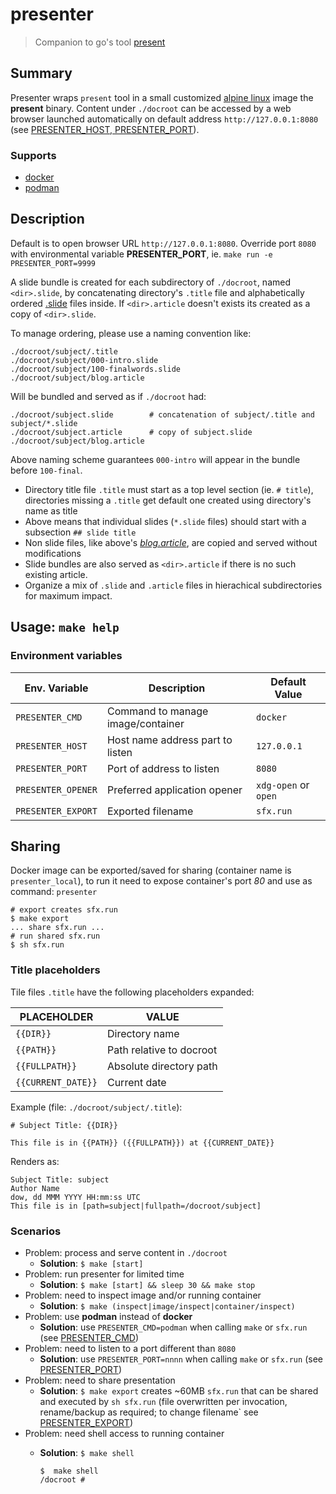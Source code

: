 # presenter 

> Companion to go's tool [present](https://godoc.org/golang.org/x/tools/present)

## Summary

Presenter wraps `present` tool in a small customized [alpine linux](https://alpinelinux.org) image the **present** binary. Content under `./docroot` can be accessed by a web browser launched automatically on default address `http://127.0.0.1:8080` (see [PRESENTER_HOST, PRESENTER_PORT](#environment-variables)).

### Supports

- [docker](https://www.docker.com)
- [podman](https://podman.io)

## Description

Default is to open browser URL `http://127.0.0.1:8080`. Override port `8080` with environmental variable **PRESENTER_PORT**, ie. `make run -e PRESENTER_PORT=9999`

A slide bundle is created for each subdirectory of `./docroot`, named `<dir>.slide`, by concatenating directory's `.title` file and alphabetically ordered [.slide](https://golang.org/x/tools/cmd/present) files inside. If `<dir>.article` doesn't exists its created as a copy of `<dir>.slide`.

To manage ordering, please use a naming convention like:

```
./docroot/subject/.title
./docroot/subject/000-intro.slide
./docroot/subject/100-finalwords.slide
./docroot/subject/blog.article
```

Will be bundled and served as if `./docroot` had:

```
./docroot/subject.slide        # concatenation of subject/.title and subject/*.slide
./docroot/subject.article      # copy of subject.slide
./docroot/subject/blog.article
```

Above naming scheme guarantees `000-intro` will appear in the bundle before `100-final`.

- Directory title file `.title` must start as a top level section (ie. `# title`), directories missing a `.title` get default one created using directory's name as title
- Above means that individual slides (`*.slide` files) should start with a subsection `## slide title`
- Non slide files, like above's *[blog.article](https://golang.org/x/blog)*, are copied and served without modifications
- Slide bundles are also served as `<dir>.article` if there is no such existing article.
- Organize a mix of `.slide` and `.article` files in hierachical subdirectories for maximum impact.

## Usage: `make help`

### Environment variables

Env. Variable      | Description                       | Default Value
-------------------|-----------------------------------|--------------
`PRESENTER_CMD`    | Command to manage image/container | `docker`
`PRESENTER_HOST`   | Host name address part to listen  | `127.0.0.1`
`PRESENTER_PORT`   | Port of address to listen         | `8080`
`PRESENTER_OPENER` | Preferred application opener      | `xdg-open` or `open`
`PRESENTER_EXPORT` | Exported filename                 | `sfx.run`

## Sharing

Docker image can be exported/saved for sharing (container name is `presenter_local`), to run it need to expose container's port *80* and use as command: `presenter`

```
# export creates sfx.run
$ make export
... share sfx.run ...
# run shared sfx.run
$ sh sfx.run
```

### Title placeholders

Tile files `.title` have the following placeholders expanded:

PLACEHOLDER        | VALUE
------------------ | -----
`{{DIR}}`          | Directory name
`{{PATH}}`         | Path relative to docroot
`{{FULLPATH}}`     | Absolute directory path
`{{CURRENT_DATE}}` | Current date

Example (file: `./docroot/subject/.title`):
```
# Subject Title: {{DIR}}

This file is in {{PATH}} ({{FULLPATH}}) at {{CURRENT_DATE}}
```
Renders as:
```
Subject Title: subject
Author Name
dow, dd MMM YYYY HH:mm:ss UTC
This file is in [path=subject|fullpath=/docroot/subject]
```

### Scenarios

- Problem: process and serve content in `./docroot`
  - **Solution**: `$ make [start]`
- Problem: run presenter for limited time
  - **Solution**: `$ make [start] && sleep 30 && make stop`
- Problem: need to inspect image and/or running container
  - **Solution**: `$ make (inspect|image/inspect|container/inspect)`
- Problem: use **podman** instead of **docker**
  - **Solution**: use `PRESENTER_CMD=podman` when calling `make` or `sfx.run` (see [PRESENTER_CMD](#environment-variables))
- Problem: need to listen to a port different than `8080`
  - **Solution**: use `PRESENTER_PORT=nnnn` when calling `make` or `sfx.run` (see [PRESENTER_PORT](#environment-variables))
- Problem: need to share presentation
  - **Solution**: `$ make export` creates ~60MB `sfx.run` that can be shared and executed by `sh sfx.run` (file overwritten per invocation, rename/backup as required; to change filename` see [PRESENTER_EXPORT](#environment-variables))
- Problem: need shell access to running container
  - **Solution**: `$ make shell`

    ```
    $  make shell
    /docroot #
    ```
